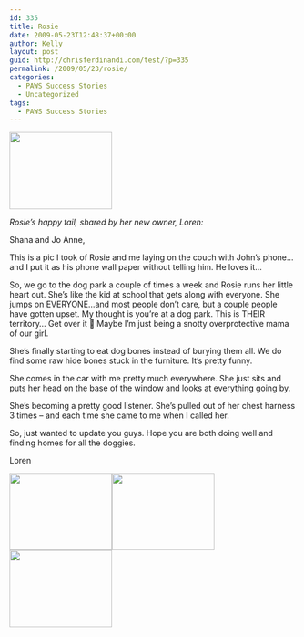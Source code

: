 ```yaml
---
id: 335
title: Rosie
date: 2009-05-23T12:48:37+00:00
author: Kelly
layout: post
guid: http://chrisferdinandi.com/test/?p=335
permalink: /2009/05/23/rosie/
categories:
  - PAWS Success Stories
  - Uncategorized
tags:
  - PAWS Success Stories
---
```

<img src="https://pawsnewengland.com/wp-content/uploads/2009/05/image0113.jpg" alt="" title="image01" width="180" height="135" class="alignleft size-full wp-image-736" />

_Rosie&#8217;s happy tail, shared by her new owner, Loren:_

Shana and Jo Anne,

This is a pic I took of Rosie and me laying on the couch with John&#8217;s phone&#8230;and I put it as his phone wall paper without telling him. He loves it&#8230;

So, we go to the dog park a couple of times a week and Rosie runs her little heart out. She&#8217;s like the kid at school that gets along with everyone. She jumps on EVERYONE&#8230;and most people don&#8217;t care, but a couple people have gotten upset. My thought is you&#8217;re at a dog park. This is THEIR territory&#8230; Get over it 🙂 Maybe I&#8217;m just being a snotty overprotective mama of our girl.

She&#8217;s finally starting to eat dog bones instead of burying them all. We do find some raw hide bones stuck in the furniture. It&#8217;s pretty funny.

She comes in the car with me pretty much everywhere. She just sits and puts her head on the base of the window and looks at everything going by.

She&#8217;s becoming a pretty good listener. She&#8217;s pulled out of her chest harness 3 times &#8211; and each time she came to me when I called her.

So, just wanted to update you guys. Hope you are both doing well and finding homes for all the doggies.

Loren

<img src="https://pawsnewengland.com/wp-content/uploads/2009/05/image0210.jpg" alt="" title="image02" width="180" height="135" class="alignleft size-full wp-image-737" /><img src="https://pawsnewengland.com/wp-content/uploads/2009/05/image038.jpg" alt="" title="image03" width="180" height="135" class="alignleft size-full wp-image-738" /><img src="https://pawsnewengland.com/wp-content/uploads/2009/05/image043.jpg" alt="" title="image04" width="180" height="135" class="alignleft size-full wp-image-739" />

<div class="clear">
</div>